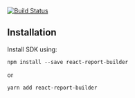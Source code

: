 [![Build Status](https://travis-ci.org/peekdata/react-report-builder.svg?branch=master)](https://travis-ci.org/peekdata/react-report-builder)

## Installation
Install SDK using:

`npm install --save react-report-builder`

or

`yarn add react-report-builder`
